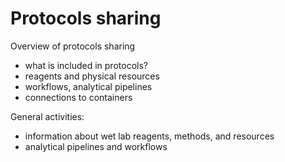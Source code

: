 # Protocols sharing

Overview of protocols sharing
- what is included in protocols?
- reagents and physical resources
- workflows, analytical pipelines
- connections to containers

General activities:
- information about wet lab reagents, methods, and resources
- analytical pipelines and workflows